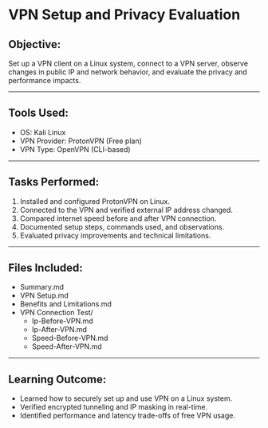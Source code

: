 # VPN Setup and Privacy Evaluation

## Objective:

Set up a VPN client on a Linux system, connect to a VPN server, observe changes in public IP and network behavior, and evaluate the privacy and performance impacts.

---

## Tools Used:

- OS: Kali Linux  
- VPN Provider: ProtonVPN (Free plan)  
- VPN Type: OpenVPN (CLI-based)

---

## Tasks Performed:

1. Installed and configured ProtonVPN on Linux.
2. Connected to the VPN and verified external IP address changed.
3. Compared internet speed before and after VPN connection.
4. Documented setup steps, commands used, and observations.
5. Evaluated privacy improvements and technical limitations.

---

## Files Included:

- Summary.md  
- VPN Setup.md  
- Benefits and Limitations.md  
- VPN Connection Test/
  - Ip-Before-VPN.md  
  - Ip-After-VPN.md  
  - Speed-Before-VPN.md  
  - Speed-After-VPN.md

---

## Learning Outcome:

- Learned how to securely set up and use VPN on a Linux system.
- Verified encrypted tunneling and IP masking in real-time.
- Identified performance and latency trade-offs of free VPN usage.
